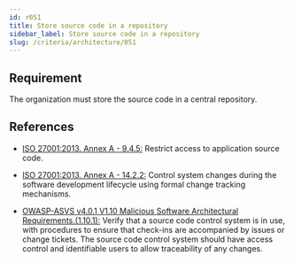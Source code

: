 ```yaml
---
id: r051
title: Store source code in a repository
sidebar_label: Store source code in a repository
slug: /criteria/architecture/051
---
```


## Requirement

The organization must store
the source code in a central repository.

## References

- [ISO 27001:2013. Annex A - 9.4.5:](https://www.iso.org/obp/ui/#iso:std:54534:en)
Restrict access to application source code.

- [ISO 27001:2013. Annex A - 14.2.2:](https://www.iso.org/obp/ui/#iso:std:54534:en)
Control system changes during the software development lifecycle using formal
change tracking mechanisms.

- [OWASP-ASVS v4.0.1 V1.10 Malicious Software Architectural Requirements.(1.10.1):](https://owasp.org/www-project-application-security-verification-standard/)
Verify that a source code control system is in use,
with procedures to ensure
that check-ins are accompanied
by issues or change tickets.
The source code control system
should have access control
and identifiable users 
to allow traceability of any changes.
